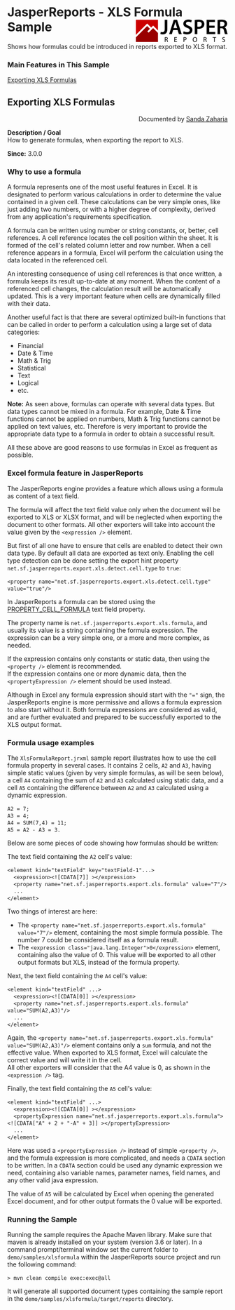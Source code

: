 
# JasperReports - XLS Formula Sample <img src="../../resources/jasperreports.svg" alt="JasperReports logo" align="right"/>

Shows how formulas could be introduced in reports exported to XLS format.

### Main Features in This Sample

[Exporting XLS Formulas](#xlsformula)

## <a name='xlsformula'>Exporting</a> XLS Formulas
<div align="right">Documented by <a href='mailto:shertage@users.sourceforge.net'>Sanda Zaharia</a></div>

**Description / Goal**\
How to generate formulas, when exporting the report to XLS.

**Since:** 3.0.0

### Why to use a formula

A formula represents one of the most useful features in Excel. It is designated to perform various calculations in order to determine the value contained in a given cell. These calculations can be very simple ones, like just adding two numbers, or with a higher degree of complexity, derived from any application's requirements specification.

A formula can be written using number or string constants, or, better, cell references. A cell reference locates the cell position within the sheet. It is formed of the cell's related column letter and row number. When a cell reference appears in a formula, Excel will perform the calculation using the data located in the referenced cell.

An interesting consequence of using cell references is that once written, a formula keeps its result up-to-date at any moment. When the content of a referenced cell changes, the calculation result will be automatically updated. This is a very important feature when cells are dynamically filled with their data.

Another useful fact is that there are several optimized built-in functions that can be called in order to perform a calculation using a large set of data categories:

- Financial
- Date & Time
- Math & Trig
- Statistical
- Text
- Logical
- etc.

**Note:** As seen above, formulas can operate with several data types. But data types cannot be mixed in a formula. For example, Date & Time functions cannot be applied on numbers, Math & Trig functions cannot be applied on text values, etc. Therefore is very important to provide the appropriate data type to a formula in order to obtain a successful result.

All these above are good reasons to use formulas in Excel as frequent as possible.

### Excel formula feature in JasperReports

The JasperReports engine provides a feature which allows using a formula as content of a text field.

The formula will affect the text field value only when the document will be exported to XLS or XLSX format, and will be neglected when exporting the document to other formats. All other exporters will take into account the value given by the `<expression />` element.

But first of all one have to ensure that cells are enabled to detect their own data type. By default all data are exported as text only. Enabling the cell type detection can be done setting the export hint property `net.sf.jasperreports.export.xls.detect.cell.type` to `true`:

```
<property name="net.sf.jasperreports.export.xls.detect.cell.type" value="true"/>
```

In JasperReports a formula can be stored using the [PROPERTY_CELL_FORMULA](https://jasperreports.sourceforge.net/api/net/sf/jasperreports/engine/export/ExcelAbstractExporter.html#PROPERTY_CELL_FORMULA) text field property.

The property name is `net.sf.jasperreports.export.xls.formula`, and usually its value is a string containing the formula expression. The expression can be a very simple one, or a more and more complex, as needed.

If the expression contains only constants or static data, then using the `<property />` element is recommended.\
If the expression contains one or more dynamic data, then the `<propertyExpression />` element should be used instead.

Although in Excel any formula expression should start with the `"="` sign, the JasperReports engine is more permissive and allows a formula expression to also start without it. Both formula expressions are considered as valid, and are further evaluated and prepared to be successfully exported to the XLS output format.

### Formula usage examples

The `XlsFormulaReport.jrxml` sample report illustrates how to use the cell formula property in several cases. It contains 2 cells, `A2` and `A3`, having simple static values (given by very simple formulas, as will be seen below), a cell `A4` containing the sum of `A2` and `A3` calculated using static data, and a cell `A5` containing the difference between `A2` and `A3` calculated using a dynamic expression.

```
A2 = 7;
A3 = 4;
A4 = SUM(7,4) = 11;
A5 = A2 - A3 = 3.
```

Below are some pieces of code showing how formulas should be written:

The text field containing the `A2` cell's value:

```
<element kind="textField" key="textField-1"...>
  <expression><![CDATA[7]] ></expression>
  <property name="net.sf.jasperreports.export.xls.formula" value="7"/>
  ...
</element>
```

Two things of interest are here:

- The `<property name="net.sf.jasperreports.export.xls.formula" value="7"/>` element, containing the most simple formula possible. The number 7 could be considered itself as a formula result.
- The `<expression class="java.lang.Integer">0</expression>` element, containing also the value of 0. This value will be exported to all other output formats but XLS, instead of the formula property.

Next, the text field containing the `A4` cell's value:

```
<element kind="textField" ...>
  <expression><![CDATA[0]] ></expression>
  <property name="net.sf.jasperreports.export.xls.formula" value="SUM(A2,A3)"/>
  ...
</element>
```

Again, the `<property name="net.sf.jasperreports.export.xls.formula" value="SUM(A2,A3)"/>` element contains only a `sum` formula, and not the effective value. When exported to XLS format, Excel will calculate the correct value and will write it in the cell.\
All other exporters will consider that the A4 value is 0, as shown in the `<expression />` tag.

Finally, the text field containing the `A5` cell's value:

```
<element kind="textField" ...>
  <expression><![CDATA[0]] ></expression>
  <propertyExpression name="net.sf.jasperreports.export.xls.formula"><![CDATA["A" + 2 + "-A" + 3]] ></propertyExpression>
  ...
</element>
```

Here was used a `<propertyExpression />` instead of simple `<property />`, and the formula expression is more complicated, and needs a `CDATA` section to be written. In a `CDATA` section could be used any dynamic expression we need, containing also variable names, parameter names, field names, and any other valid java expression.

The value of `A5` will be calculated by Excel when opening the generated Excel document, and for other output formats the 0 value will be exported.

### Running the Sample

Running the sample requires the Apache Maven library. Make sure that maven is already installed on your system (version 3.6 or later).
In a command prompt/terminal window set the current folder to `demo/samples/xlsformula` within the JasperReports source project and run the following command:

```
> mvn clean compile exec:exec@all
```

It will generate all supported document types containing the sample report in the `demo/samples/xlsformula/target/reports` directory.
